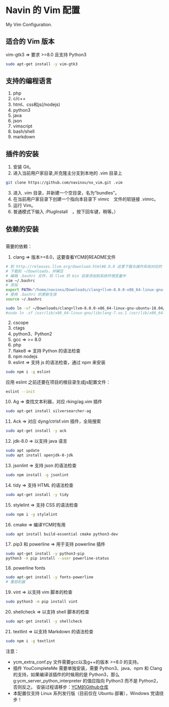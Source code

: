 # Navin 的 Vim 配置
My Vim Configuration.

## 适合的 Vim 版本
vim-gtk3 => 要求 >=8.0 且支持 Python3
```sh
sudo apt-get install -y vim-gtk3
```

## 支持的编程语言
1. php
2. c/c++
3. html、css和js(/nodejs)
4. python3
5. java
6. json
7. vimscript
8. bash/shell
9. markdown

## 插件的安装
1. 安装 Git。
2. 进入当前用户家目录,并克隆主分支到本地的 .vim 目录上
```sh
git clone https://github.com/navinxu/nx_vim.git .vim
```
3. 进入 .vim 目录，并新建一个空目录，名为“bundles”。
4. 在当前用户家目录下创建一个指向本目录下 vimrc　文件的软链接 .vimrc。
5. 运行 Vim。
6. 普通模式下输入 :PlugInstall　，按下回车键，稍等。）

## 依赖的安装
```cpp

```
需要的依赖：
1. clang => 版本>=8.0，这要查看YCM的README文件
```sh
# 到 http://releases.llvm.org/download.html#8.0.0 这里下载与操作系统对应的  llvm 预编译版本
# 下载到 ~/Downloads，并解压
# 编辑 .bashrc 文件，将 llvm 的 bin 目录添加到系统环境变量中
vim ~/.bashrc
# 添加 
export PATH="/home/navinxu/Downloads/clang+llvm-8.0.0-x86_64-linux-gnu-ubuntu-18.04/bin:${PATH}"
# 使用 .bashrc 的更新生效
source ~/.bashrc

sudo ln -sf ~/Downloads/clang+llvm-8.0.0-x86_64-linux-gnu-ubuntu-18.04/lib/libclang.so.8 /usr/lib/x86_64-linux-gnu/
#sudo ln -sf /usr/lib/x86_64-linux-gnu/libclang-7.so.1 /usr/lib/x86_64-linux-gnu/libclang.so.7
```
2. cscope
3. ctags
4. python3、Python2
5. gcc => >= 8.0
6. php
7. flake8 => 支持 Python 的语法检查
8. npm nodejs
9. eslint => 支持 js 的语法检查，通过 npm 来安装
```sh
sudo npm i -g eslint
```
应用 eslint 之前还要在项目的根目录生成js配置文件：
```sh
eslint --init
```
10. Ag => 查找文本利器，对应 rking/ag.vim 插件
```sh
sudo apt-get install silversearcher-ag
```
11. Ack => 对应 dyng/ctrlsf.vim 插件，全局搜索
```sh
sudo apt-get install -y ack
```
12. jdk-8.0 => 以支持 java 语言
```sh
sudo apt update
sudo apt install openjdk-8-jdk
```
13. jsonlint => 支持 json 的语法检查
```sh
sudo npm install -g jsonlint
```
14. tidy => 支持 HTML 的语法检查
```sh
sudo apt-get install -y tidy
```
15. stylelint => 支持 CSS 的语法检查
```sh
sudo npm i -g stylelint
```
16. cmake => 编译YCM时有用
```sh
sudo apt install build-essential cmake python3-dev
```
17. pip3 和 powerline => 用于支持 powerline 插件
```sh
sudo apt-get install -y python3-pip
python3 -m pip install --user powerline-status
```
18. powerline fonts
```sh
sudo apt-get install -y fonts-powerline
# 重启机器
```
19. vint => 以支持 vim 脚本的检查
```sh
sudo python3 -m pip install vint
```
20. shellcheck => 以支持 shell 脚本的检查
```sh
sudo apt-get install -y shellcheck
```
21. textlint => 以支持 Markdown 的语法检查
```sh
sudo npm i -g textlint
```

注意：
* ycm_extra_conf.py 文件需要gcc以及g++的版本 >=8.0 的支持。 
* 插件 YouCompleteMe 需要单独安装，需要 Python3、java、npm 和 Clang 的支持，如果编译该插件的时候用的是 Python3，那么g:ycm_server_python_interpreter 的值应指向 Python3 而不是 Python2，否则反之。
安装过程请移步：[YCM的Github仓库](https://github.com/Valloric/YouCompleteMe)
* 本配置仅支持 Linux 系列发行版（目前仅在 Ubuntu 部署），Windows 党请绕步！
